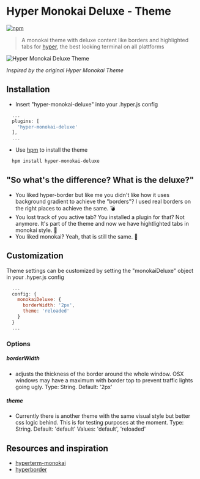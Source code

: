 # Hyper Monokai Deluxe - Theme
[![npm](https://img.shields.io/npm/dm/hyper-monokai-deluxe.svg?label=DL&style=flat-square)]()

> A monokai theme with deluxe content like borders and highlighted tabs for [hyper](https://hyper.is), the best looking terminal on all plattforms

![Hyper Monokai Deluxe Theme](https://raw.githubusercontent.com/hummal/hyper-monokai-deluxe/master/example.png)

*Inspired by the original Hyper Monokai Theme*

## Installation
* Insert "hyper-monokai-deluxe" into your .hyper.js config
```javascript
  ...
  plugins: [
    'hyper-monokai-deluxe'
  ],
  ...
```
* Use [hpm](https://github.com/zeit/hpm) to install the theme
```bash
  hpm install hyper-monokai-deluxe
```

## "So what's the difference? What is the deluxe?"
* You liked hyper-border but like me you didn't like how it uses background gradient to achieve the "borders"? 
I used real borders on the right places to achieve the same. :bomb: 
* You lost track of you active tab? You installed a plugin for that? Not anymore. It's part of the theme and now we have
hightlighted tabs in monokai style. :gem:
* You liked monokai? Yeah, that is still the same. :couple_with_heart:

## Customization
Theme settings can be customized by setting the "monokaiDeluxe" object in your .hyper.js config
```javascript
  ...
  config: {
    monokaiDeluxe: {
      borderWidth: '2px',
      theme: 'reloaded'
    }
  }
  ...
```
### Options

##### borderWidth

- adjusts the thickness of the border around the whole window. OSX windows may have a maximum with border top to prevent traffic lights going ugly. Type: String. Default: '2px'

##### theme

- Currently there is another theme with the same visual style but better css logic behind. This is for testing purposes at the moment. Type: String. Default: 'default'
Values: 'default', 'reloaded'

## Resources and inspiration
* [hyperterm-monokai](https://github.com/arkhamdev/hyperterm-monokai)
* [hyperborder](https://github.com/webmatze/hyperborder)
